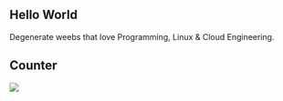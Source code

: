 ## Hello World
Degenerate weebs that love Programming, Linux & Cloud Engineering.

## Counter 
<img src="https://moe-counter.glitch.me/get/@ridhogapx">


